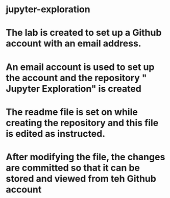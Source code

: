 # jupyter-exploration
# The lab is created to set up a Github account with an email address.
# An email account is used to set up the account and the repository " Jupyter Exploration" is created
# The readme file is set on while creating the repository and this file is edited as instructed.
# After modifying the file, the changes are committed so that it can be stored and viewed from teh Github account
